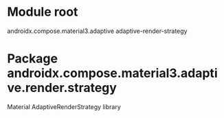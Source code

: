 # Module root

androidx.compose.material3.adaptive adaptive-render-strategy

# Package androidx.compose.material3.adaptive.render.strategy

Material AdaptiveRenderStrategy library

